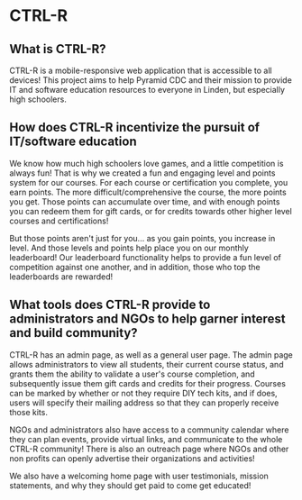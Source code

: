 # CTRL-R

## What is CTRL-R?
CTRL-R is a mobile-responsive web application that is accessible to all devices! This project aims to help Pyramid CDC and their mission to provide IT and software education resources to everyone in Linden, but especially high schoolers.

## How does CTRL-R incentivize the pursuit of IT/software education
We know how much high schoolers love games, and a little competition is always fun! That is why we created a fun and engaging level and points system for our courses. For each course or certification you complete, you earn points. The more difficult/comprehensive the course, the more points you get. Those points can accumulate over time, and with enough points you can redeem them for gift cards, or for credits towards other higher level courses and certifications!

But those points aren't just for you... as you gain points, you increase in level. And those levels and points help place you on our monthly leaderboard! Our leaderboard functionality helps to provide a fun level of competition against one another, and in addition, those who top the leaderboards are rewarded!


## What tools does CTRL-R provide to administrators and NGOs to help garner interest and build community?
CTRL-R has an admin page, as well as a general user page. The admin page allows administrators to view all students, their current course status, and grants them the ability to validate a user's course completion, and subsequently issue them gift cards and credits for their progress. Courses can be marked by whether or not they require DIY tech kits, and if does, users will specify their mailing address so that they can properly receive those kits.

NGOs and administrators also have access to a community calendar where they can plan events, provide virtual links, and communicate to the whole CTRL-R community! There is also an outreach page where NGOs and other non profits can openly advertise their organizations and activities!

We also have a welcoming home page with user testimonials, mission statements, and why they should get paid to come get educated!
